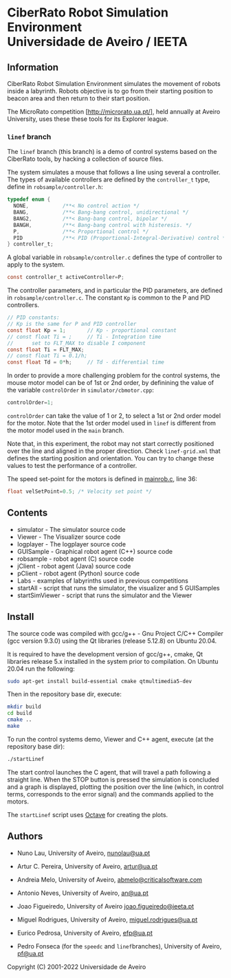 
# CiberRato Robot Simulation Environment <br/> Universidade de Aveiro / IEETA

## Information

CiberRato Robot Simulation Environment simulates the movement
of robots inside a labyrinth.  Robots objective is to go from their
starting position to beacon area and then return to their start position.

The MicroRato competition
[http://microrato.ua.pt/], held annually at Aveiro University,
uses these these tools for its Explorer league.

### `linef` branch

The `linef` branch (this branch) is a demo of control systems based on the CiberRato tools, by hacking a collection of source files.

The system simulates a mouse that follows a line using several a controller. The types of available controllers are defined by the `controller_t` type, define in `robsample/controller.h`:

```C
typedef enum {
  NONE,           /**< No control action */
  BANG,           /**< Bang-bang control, unidirectional */
  BANG2,          /**< Bang-bang control, bipolar */
  BANGH,          /**< Bang-bang control with histeresis. */
  P,              /**< Proportional control */
  PID             /**< PID (Proportional-Integral-Derivative) control */
} controller_t;
```
A global variable in `robsample/controller.c` defines the type of controller to apply to the system.

```C
const controller_t activeController=P;
```

The controller parameters, and in particular the PID parameters, are defined in `robsample/controller.c`. The constant `Kp` is common to the P and PID controllers.
```C
// PID constants:
// Kp is the same for P and PID controller
const float Kp = 1;       // Kp - proportional constant
// const float Ti = ;     // Ti - Integration time
//      set to FLT_MAX to disable I component
const float Ti = FLT_MAX;
// const float Ti = 0.1/h;
const float Td = 0*h;     // Td - differential time
```

In order to provide a more challenging problem for the control systems, the mouse motor model can be of 1st or 2nd order, by definining the value of the variable `controlOrder` in `simulator/cbmotor.cpp`:     
```C
controlOrder=1;
```
`controlOrder` can take the value of 1 or 2, to select a 1st or 2nd order model for the motor. Note that the 1st order model used in `linef` is different from the motor model used in the `main` branch.

Note that, in this experiment, the robot may not start correctly positioned over the line and aligned in the proper direction. Check `linef-grid.xml` that defines the starting position and orientation. You can try to change these values to test the performance of a controller. 

The speed set-point for the motors is defined in [mainrob.c](robsample/mainRob.c), line 36:
```C
float velSetPoint=0.5; /* Velocity set point */ 
```


## Contents

* simulator -           The simulator source code
* Viewer -              The Visualizer source code
* logplayer -           The logplayer source code
* GUISample -           Graphical robot agent (C++) source code
* robsample -           robot agent (C) source code
* jClient -             robot agent (Java) source code
* pClient -             robot agent (Python) source code
* Labs -                examples of labyrinths used in previous competitions
* startAll -            script that runs the simulator, the visualizer and 5 GUISamples
* startSimViewer -      script that runs the simulator and the Viewer

## Install

The source code was compiled with gcc/g++ - Gnu Project C/C++ Compiler
(gcc version  9.3.0) using the Qt libraries (release 5.12.8) on Ubuntu 20.04.

It is required to have the development version of gcc/g++, cmake, Qt libraries
release 5.x installed in the system prior to compilation.
On Ubuntu 20.04 run the following:
```bash
sudo apt-get install build-essential cmake qtmultimedia5-dev
```

Then in the repository base dir, execute:
```bash
mkdir build
cd build
cmake ..
make
```

To run the control systems demo, Viewer and C++ agent, execute (at the repository base dir):
```bash
./startLinef
```

The start control launches the C agent, that will travel a path following a straight line. When the STOP button is pressed the simulation is concluded and a graph is displayed, plotting the position over the line (which, in control terms, corresponds to the error signal) and the commands applied to the motors.

The `startLinef` script uses [Octave](https://www.octave.org) for creating the plots.  

## Authors

* Nuno Lau,
  University of Aveiro,
  nunolau@ua.pt

* Artur C. Pereira,
  University of Aveiro,
  artur@ua.pt

* Andreia Melo,
  University of Aveiro,
  abmelo@criticalsoftware.com

* Antonio Neves,
  University of Aveiro,
  an@ua.pt

* Joao Figueiredo,
  University of Aveiro
  joao.figueiredo@ieeta.pt

* Miguel Rodrigues,
  University of Aveiro,
  miguel.rodrigues@ua.pt

* Eurico Pedrosa,
  University of Aveiro,
  efp@ua.pt

* Pedro Fonseca (for the `speedc` and `linef`branches),  University of Aveiro,  pf@ua.pt

 Copyright (C) 2001-2022 Universidade de Aveiro
